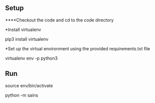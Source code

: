 ## Setup
****Checkout the code and cd to the code directory

*Install virtualenv

pip3 install virtualenv

*Set up the virtual environment using the provided requirements.txt file

virtualenv env -p python3

## Run
source env/bin/activate

python -m sains
